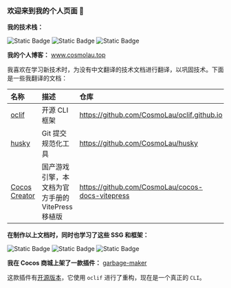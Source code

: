 <!--### Hi there 👋-->
### 欢迎来到我的个人页面 👋

**我的技术栈：**

![Static Badge](https://img.shields.io/badge/Cocos_Creator-blue?style=for-the-badge&logo=cocos&logoColor=black&color=%2355C2E1&link=https%3A%2F%2Fwww.cocos.com%2F)
![Static Badge](https://img.shields.io/badge/typescript-write?style=for-the-badge&logo=typescript&logoColor=white&color=%233178C6)
![Static Badge](https://img.shields.io/badge/javascript-white?style=for-the-badge&logo=javascript&logoColor=white&color=%23F7DF1E)

**我的个人博客：** www.cosmolau.top

我喜欢在学习新技术时，为没有中文翻译的技术文档进行翻译，以巩固技术。下面是一些我翻译的文档：

| 名称                                                 | 描述               |仓库|
| :--------------------------------------------------- | :----------------- |:-|
| [oclif](https://www.cosmolau.top/docs/oclif/zh/) | 开源 CLI 框架      |https://github.com/CosmoLau/oclif.github.io|
| [husky](https://www.cosmolau.top/docs/husky/zh/) | Git 提交规范化工具 |https://github.com/CosmoLau/husky|
| [Cocos Creator](https://www.cosmolau.top/docs/cocos/)    | 国产游戏引擎，本文档为官方手册的 VitePress 移植版       |https://github.com/CosmoLau/cocos-docs-vitepress|

**在制作以上文档时，同时也学习了这些 SSG 和框架：**

![Static Badge](https://img.shields.io/badge/hexo-white?style=for-the-badge&logo=hexo&logoColor=white&color=%230E83CD)
![Static Badge](https://img.shields.io/badge/vitepress-white?style=for-the-badge&logo=vitepress&logoColor=white&color=%235C73E7)
![Static Badge](https://img.shields.io/badge/docusaurus-white?style=for-the-badge&logo=docusaurus&logoColor=white&color=%233ECC5F)

**我在 Cocos 商城上架了一款插件：** [garbage-maker](https://store.cocos.com/app/detail/4989)

这款插件有[开源版本](https://github.com/CosmoLau/garbage-maker)，它使用 `oclif` 进行了重构，现在是一个真正的 `CLI`。

<!--
**CosmoLau/CosmoLau** is a ✨ _special_ ✨ repository because its `README.md` (this file) appears on your GitHub profile.

Here are some ideas to get you started:

- 🔭 I’m currently working on ...
- 🌱 I’m currently learning ...
- 👯 I’m looking to collaborate on ...
- 🤔 I’m looking for help with ...
- 💬 Ask me about ...
- 📫 How to reach me: ...
- 😄 Pronouns: ...
- ⚡ Fun fact: ...
-->
